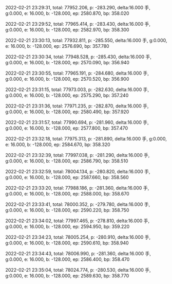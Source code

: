2022-02-21 23:29:31, total: 77952.206, p: -283.290, delta:16.000 手, g:0.000, e: 16.000, b: -128.000, ep: 2580.870, bp: 358.020

2022-02-21 23:29:52, total: 77965.414, p: -283.430, delta:16.000 手, g:0.000, e: 16.000, b: -128.000, ep: 2582.970, bp: 358.300

2022-02-21 23:30:13, total: 77932.811, p: -285.550, delta:16.000 手, g:0.000, e: 16.000, b: -128.000, ep: 2576.690, bp: 357.780

2022-02-21 23:30:34, total: 77948.528, p: -285.430, delta:16.000 手, g:0.000, e: 16.000, b: -128.000, ep: 2570.090, bp: 356.940

2022-02-21 23:30:55, total: 77965.191, p: -284.680, delta:16.000 手, g:0.000, e: 16.000, b: -128.000, ep: 2570.520, bp: 356.900

2022-02-21 23:31:15, total: 77973.003, p: -282.630, delta:16.000 手, g:0.000, e: 16.000, b: -128.000, ep: 2575.290, bp: 357.240

2022-02-21 23:31:36, total: 77971.235, p: -282.870, delta:16.000 手, g:0.000, e: 16.000, b: -128.000, ep: 2580.490, bp: 357.920

2022-02-21 23:31:57, total: 77990.694, p: -281.960, delta:16.000 手, g:0.000, e: 16.000, b: -128.000, ep: 2577.800, bp: 357.470

2022-02-21 23:32:18, total: 77975.313, p: -281.890, delta:16.000 手, g:0.000, e: 16.000, b: -128.000, ep: 2584.670, bp: 358.320

2022-02-21 23:32:39, total: 77997.038, p: -281.290, delta:16.000 手, g:0.000, e: 16.000, b: -128.000, ep: 2586.790, bp: 358.510

2022-02-21 23:32:59, total: 78004.134, p: -280.820, delta:16.000 手, g:0.000, e: 16.000, b: -128.000, ep: 2587.660, bp: 358.560

2022-02-21 23:33:20, total: 77988.186, p: -281.360, delta:16.000 手, g:0.000, e: 16.000, b: -128.000, ep: 2588.000, bp: 358.670

2022-02-21 23:33:41, total: 78000.352, p: -279.780, delta:16.000 手, g:0.000, e: 16.000, b: -128.000, ep: 2590.220, bp: 358.750

2022-02-21 23:34:02, total: 77997.465, p: -278.810, delta:16.000 手, g:0.000, e: 16.000, b: -128.000, ep: 2594.950, bp: 359.220

2022-02-21 23:34:23, total: 78005.254, p: -280.910, delta:16.000 手, g:0.000, e: 16.000, b: -128.000, ep: 2590.610, bp: 358.940

2022-02-21 23:34:43, total: 78006.990, p: -281.360, delta:16.000 手, g:0.000, e: 16.000, b: -128.000, ep: 2586.400, bp: 358.470

2022-02-21 23:35:04, total: 78024.774, p: -280.530, delta:16.000 手, g:0.000, e: 16.000, b: -128.000, ep: 2589.630, bp: 358.770
